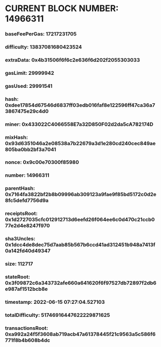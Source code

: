# CURRENT BLOCK NUMBER: 14966311

### baseFeePerGas: 17217231705
### difficulty: 13837081680423524
### extraData: 0x4b31506f6f6c2e636f6d202f2055303033
### gasLimit: 29999942
### gasUsed: 29991541
### hash: 0xdee17854d67546d6837ff03edb016faf8e122596ff47ca36a73867475e29c4d0
### miner: 0x433022C4066558E7a32D850F02d2da5cA782174D
### mixHash: 0x93d6351046a2e08538a7b22679a3d1e280cd240cec849ae805ba0bb2bf3a7041
### nonce: 0x9c00e70300f85980
### number: 14966311
### parentHash: 0x7164fa3822bf2b8b09996ab309123a9fae9f85bd5172c0d2e8fc5defd7756d9a
### receiptsRoot: 0x1d2727035cfc012912713d6eefd26f064ee6c0d470c21ccb077e2d4e8247f970
### sha3Uncles: 0x1dcc4de8dec75d7aab85b567b6ccd41ad312451b948a7413f0a142fd40d49347
### size: 112717
### stateRoot: 0x3f09872c6a343732afe660a641620f6f97527db72897f2db6e987af1512bcb8e
### timestamp: 2022-06-15 07:27:04.527103
### totalDifficulty: 51746916447622229871625
### transactionsRoot: 0xa992a24f5f3608ab719acb47a61378445f21c9563a5c586f6771f8b4b608b4dc
